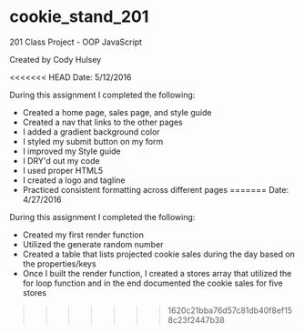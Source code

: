 # cookie_stand_201
201 Class Project - OOP JavaScript

Created by Cody Hulsey

<<<<<<< HEAD
Date: 5/12/2016

During this assignment I completed the following:
- Created a home page, sales page, and style guide
- Created a nav that links to the other pages
- I added a gradient background color
- I styled my submit button on my form
- I improved my Style guide
- I DRY'd out my code
- I used proper HTML5
- I created a logo and tagline
- Practiced consistent formatting across different pages 
=======
Date: 4/27/2016

During this assignment I completed the following:
- Created my first render function
- Utilized the generate random number
- Created a table that lists projected cookie sales during the day based on the properties/keys
- Once I built the render function, I created a stores array that utilized the for loop function and in the end documented the cookie sales for five stores
>>>>>>> 1620c21bba76d57c81db40f8ef158c23f2447b38
